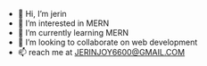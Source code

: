 - 👋 Hi, I’m jerin
- 👀 I’m interested in MERN
- 🌱 I’m currently learning MERN
- 💞️ I’m looking to collaborate on web development
- 📫 reach me at JERINJOY6600@GMAIL.COM
